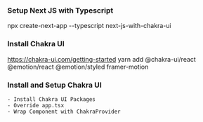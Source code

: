 ### Setup Next JS with Typescript
npx create-next-app --typescript next-js-with-chakra-ui

### Install Chakra UI
https://chakra-ui.com/getting-started
yarn add @chakra-ui/react @emotion/react @emotion/styled framer-motion

### Install and Setup Chakra UI
    - Install Chakra UI Packages
    - Override app.tsx
    - Wrap Component with ChakraProvider

